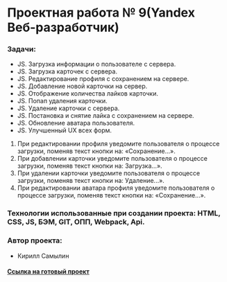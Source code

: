 # Проектная работа № 9(Yandex Beб-разработчик)

### Задачи:
* JS. Загрузка информации о пользователе с сервера.
* JS. Загрузка карточек с сервера.
* JS. Редактирование профиля c сохранением на сервере.
* JS. Добавление новой карточки на сервер.
* JS. Отображение количества лайков карточки.
* JS. Попап удаления карточки.
* JS. Удаление карточки с сервера.
* JS. Постановка и снятие лайка c сохранением на сервере.
* JS. Обновление аватара пользователя.
* JS. Улучшенный UX всех форм.
1. При редактировании профиля уведомите пользователя о процессе загрузки, поменяв текст кнопки на: «Сохранение...».
2. При добавлении карточки уведомите пользователя о процессе загрузки, поменяв текст кнопки на: Загрузка...».
3. При удалении карточки уведомите пользователя о процессе загрузки, поменяв текст кнопки на: Удаление...».
4. При редактировании аватара профиля уведомите пользователя о процессе загрузки, поменяв текст кнопки на: «Сохранение...».

### Технологии использованные при создании проекта: HTML, CSS, JS, БЭМ, GIT, ОПП, Webpack, Api.

### Автор проекта:
* Кирилл Самылин

#### [Ссылка на готовый проект](https://kirill-samylin.github.io/yandex-project-9/)
